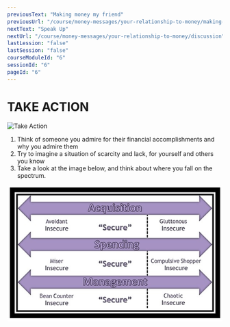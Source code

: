 ```yaml
---
previousText: "Making money my friend"
previousUrl: "/course/money-messages/your-relationship-to-money/making-money-my-friend"
nextText: "Speak Up"
nextUrl: "/course/money-messages/your-relationship-to-money/discussion"
lastLession: "false"
lastSession: "false"
courseModuleId: "6"
sessionId: "6"
pageId: "6"
---
```



# TAKE ACTION
![Take Action](/assets/img/take-action.jpg)

1. Think of someone you admire for their financial accomplishments and why you admire them
2. Try to imagine a situation of scarcity and lack, for yourself and others you know
3. Take a look at the image below, and think about where you fall on the spectrum. 

![Take Action](./take-action-131.jpg)


